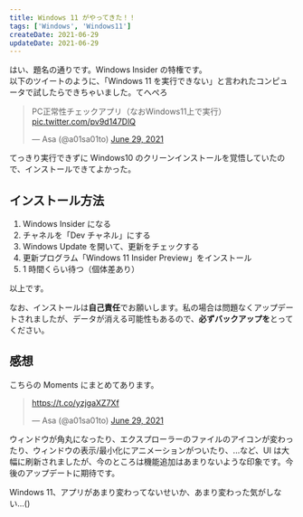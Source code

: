 ```yaml
---
title: Windows 11 がやってきた！！
tags: ['Windows', 'Windows11']
createDate: 2021-06-29
updateDate: 2021-06-29
---
```


はい、題名の通りです。Windows Insider の特権です。<br>
以下のツイートのように、「Windows 11 を実行できない」と言われたコンピュータで試したらできちゃいました。てへぺろ

<blockquote class="twitter-tweet"><p lang="ja" dir="ltr">PC正常性チェックアプリ（なおWindows11上で実行） <a href="https://t.co/pv9d147DlQ">pic.twitter.com/pv9d147DlQ</a></p>&mdash; Asa (@a01sa01to) <a href="https://twitter.com/a01sa01to/status/1409752298977329153?ref_src=twsrc%5Etfw">June 29, 2021</a></blockquote> <script async src="https://platform.twitter.com/widgets.js" charset="utf-8"></script>

てっきり実行できずに Windows10 のクリーンインストールを覚悟していたので、インストールできてよかった。

## インストール方法

1. Windows Insider になる
2. チャネルを「Dev チャネル」にする
3. Windows Update を開いて、更新をチェックする
4. 更新プログラム「Windows 11 Insider Preview」をインストール
5. 1 時間くらい待つ（個体差あり）

以上です。

なお、インストールは**自己責任**でお願いします。私の場合は問題なくアップデートされましたが、データが消える可能性もあるので、**必ずバックアップを**とってください。

## 感想

こちらの Moments にまとめてあります。

<blockquote class="twitter-tweet"><p lang="und" dir="ltr"><a href="https://t.co/yzjgaXZ7Xf">https://t.co/yzjgaXZ7Xf</a></p>&mdash; Asa (@a01sa01to) <a href="https://twitter.com/a01sa01to/status/1409773296564932626?ref_src=twsrc%5Etfw">June 29, 2021</a></blockquote> <script async src="https://platform.twitter.com/widgets.js" charset="utf-8"></script>

ウィンドウが角丸になったり、エクスプローラーのファイルのアイコンが変わったり、ウィンドウの表示/最小化にアニメーションがついたり、...など、UI は大幅に刷新されましたが、今のところは機能追加はあまりないような印象です。今後のアップデートに期待です。

Windows 11、アプリがあまり変わってないせいか、あまり変わった気がしない...()
